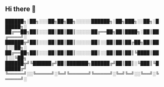## Hi there 👋

<!--
**Syker-eng/Syker-eng** is a ✨ _special_ ✨ repository because its `README.md` (this file) appears on your GitHub profile.

Here are some ideas to get you started:

- 🛠 Currently in development ...
- 💬 Ask me about ...
- 📫 How to reach me: ...
-->


██████╗░██╗░░░██╗██╗██╗░░░░░██████╗░██╗███╗░░██╗░██████╗░
██╔══██╗██║░░░██║██║██║░░░░░██╔══██╗██║████╗░██║██╔════╝░
██████╦╝██║░░░██║██║██║░░░░░██║░░██║██║██╔██╗██║██║░░██╗░
██╔══██╗██║░░░██║██║██║░░░░░██║░░██║██║██║╚████║██║░░╚██╗
██████╦╝╚██████╔╝██║███████╗██████╔╝██║██║░╚███║╚██████╔╝
╚═════╝░░╚═════╝░╚═╝╚══════╝╚═════╝░╚═╝╚═╝░░╚══╝░╚═════╝░
